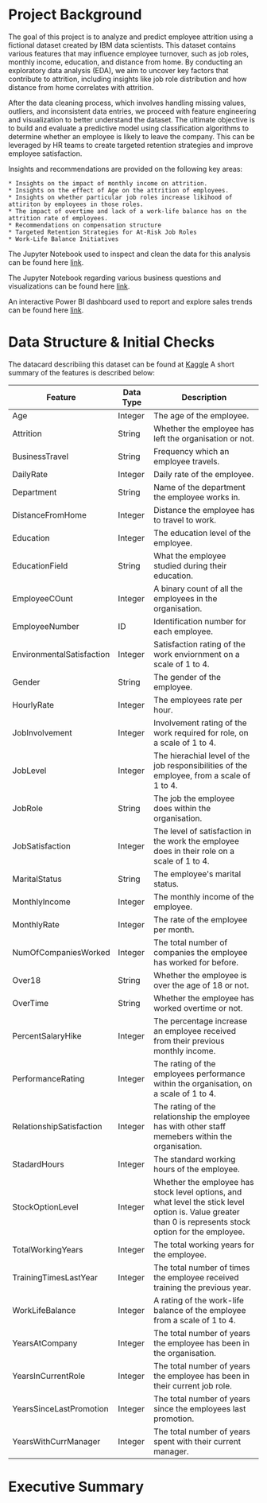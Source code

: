 # Project Background

The goal of this project is to analyze and predict employee attrition using a fictional dataset created by IBM data scientists. This dataset contains various features that may influence employee turnover, such as job roles, monthly income, education, and distance from home. By conducting an exploratory data analysis (EDA), we aim to uncover key factors that contribute to attrition, including insights like job role distribution and how distance from home correlates with attrition.

After the data cleaning process, which involves handling missing values, outliers, and inconsistent data entries, we proceed with feature engineering and visualization to better understand the dataset. The ultimate objective is to build and evaluate a predictive model using classification algorithms to determine whether an employee is likely to leave the company. This can be leveraged by HR teams to create targeted retention strategies and improve employee satisfaction.

Insights and recommendations are provided on the following key areas:
```
* Insights on the impact of monthly income on attrition.
* Insights on the effect of Age on the attrition of employees.
* Insights on whether particular job roles increase likihood of attiriton by employees in those roles.
* The impact of overtime and lack of a work-life balance has on the attrition rate of employees.
* Recommendations on compensation structure
* Targeted Retention Strategies for At-Risk Job Roles
* Work-Life Balance Initiatives
```

The Jupyter Notebook used to inspect and clean the data for this analysis can be found here [link]().

The Jupyter Notebook regarding various business questions and visualizations can be found here [link]().

An interactive Power BI dashboard used to report and explore sales trends can be found here [link](https://app.powerbi.com/view?r=eyJrIjoiMzk1YjI0NTUtMTFjZi00MzRhLThkOGMtOGZkMDFiMGU1OWQxIiwidCI6IjVjMjAwZWZhLTZiZDAtNDVkZi05ZDMxLTg3MTgxZjY0NzhiYyJ9&embedImagePlaceholder=true).

# Data Structure & Initial Checks
The datacard describiing this dataset can be found at [Kaggle](https://www.kaggle.com/datasets/pavansubhasht/ibm-hr-analytics-attrition-dataset/data) A short summary of the features is described below:

| Feature | Data Type | Description | 
| ------- | --------- | ----------- |
| Age | Integer | The age of the employee. |
| Attrition | String | Whether the employee has left the organisation or not. |
| BusinessTravel | String | Frequency which an employee travels. |
| DailyRate | Integer | Daily rate of the employee. |
| Department | String | Name of the department the employee works in. |
| DistanceFromHome | Integer | Distance the employee has to travel to work. |
| Education | Integer | The education level of the employee. |
| EducationField | String | What the employee studied during their education. |
| EmployeeCOunt | Integer | A binary count of all the employees in the organisation. |
| EmployeeNumber | ID | Identification number for each employee. |
| EnvironmentalSatisfaction | Integer | Satisfaction rating of the work enviornment on a scale of 1 to 4. |
| Gender | String | The gender of the employee. | 
| HourlyRate | Integer | The employees rate per hour. |
| JobInvolvement | Integer | Involvement rating of the work required for role, on a scale of 1 to 4. |
| JobLevel | Integer | The hierachial level of the job responsibilities of the employee, from a scale of 1 to 4. |
| JobRole | String | The job the employee does within the organisation. |
| JobSatisfaction | Integer | The level of satisfaction in the work the employee does in their role on a scale of 1 to 4. |
| MaritalStatus | String | The employee's marital status. |
| MonthlyIncome | Integer | The monthly income of the employee. |
| MonthlyRate | Integer | The rate of the employee per month. | 
| NumOfCompaniesWorked | Integer | The total number of companies the employee has worked for before. |
| Over18 | String | Whether the employee is over the age of 18 or not. |
| OverTime | String | Whether the employee has worked overtime or not. | 
| PercentSalaryHike | Integer | The percentage increase an employee received from their previous monthly income. |
| PerformanceRating | Integer | The rating of the employees performance within the organisation, on a scale of 1 to 4. |
| RelationshipSatisfaction | Integer | The rating of the relationship the employee has with other staff memebers within the organisation. |
| StadardHours | Integer | The standard working hours of the employee. |
| StockOptionLevel | Integer | Whether the employee has stock level options, and what level the stick level option is. Value greater than 0 is represents stock option for the employee. |
| TotalWorkingYears | Integer | The total working years for the employee. | 
| TrainingTimesLastYear | Integer | The total number of times the employee received training the previous year. | 
| WorkLifeBalance | Integer | A rating of the work-life balance of the employee from a scale of 1 to 4. |
| YearsAtCompany | Integer | The total  number of years the employee has been in the organisation. |
| YearsInCurrentRole | Integer | The total number of years the employee has been in their current job role. |
| YearsSinceLastPromotion | Integer | The total number of years since the employees last promotion. | 
| YearsWithCurrManager | Integer | The total number of years spent with their current manager. |

# Executive Summary
